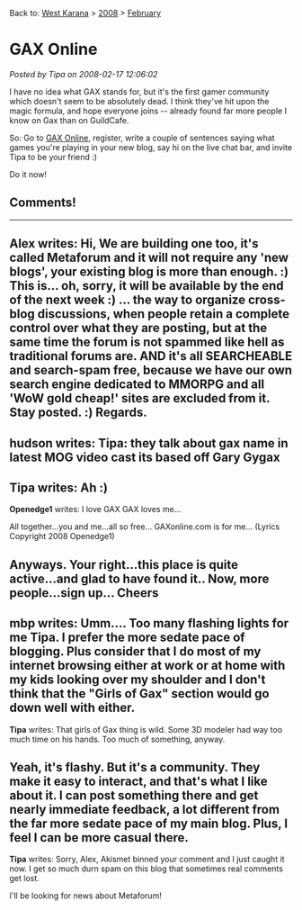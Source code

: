 Back to: [West Karana](/posts/westkarana.md) > [2008](/posts/2008/westkarana.md) > [February](./westkarana.md)
# GAX Online

*Posted by Tipa on 2008-02-17 12:06:02*

I have no idea what GAX stands for, but it's the first gamer community which doesn't seem to be absolutely dead. I think they've hit upon the magic formula, and hope everyone joins -- already found far more people I know on Gax than on GuildCafe.

So: Go to [GAX Online](http://www.gaxonline.com/), register, write a couple of sentences saying what games you're playing in your new blog, say hi on the live chat bar, and invite Tipa to be your friend :)

Do it now!

## Comments!
---
**Alex** writes: Hi, 
We are building one too, it's called Metaforum and it will not require any 'new blogs', your existing blog is more than enough. :) This is... oh, sorry, it will be available by the end of the next week :) ... the way to organize cross-blog discussions, when people retain a complete control over what they are posting, but at the same time the forum is not spammed like hell as traditional forums are.
AND it's all SEARCHEABLE and search-spam free, because we have our own search engine dedicated to MMORPG and all 'WoW gold cheap!' sites are excluded from it.
Stay posted. :)
Regards.
---
**hudson** writes: Tipa: they talk about gax name in latest MOG video cast its based off Gary Gygax
---
**Tipa** writes: Ah :)
---
**Openedge1** writes: I love GAX
GAX loves me...

All together...you and me...all so free...
GAXonline.com is for me...
(Lyrics Copyright 2008 Openedge1)

Anyways. Your right...this place is quite active...and glad to have found it..
Now, more people...sign up...
Cheers
---
**mbp** writes: Umm.... Too many flashing lights for me Tipa. I prefer the more sedate pace of blogging. Plus consider that I do most of my internet browsing either at work or at home with my kids looking over my shoulder and I don't think that the "Girls of Gax" section would go down well with either.
---
**Tipa** writes: That girls of Gax thing is wild. Some 3D modeler had way too much time on his hands. Too much of something, anyway.

Yeah, it's flashy. But it's a community. They make it easy to interact, and that's what I like about it. I can post something there and get nearly immediate feedback, a lot different from the far more sedate pace of my main blog. Plus, I feel I can be more casual there.
---
**Tipa** writes: Sorry, Alex, Akismet binned your comment and I just caught it now. I get so much durn spam on this blog that sometimes real comments get lost.

I'll be looking for news about Metaforum!
